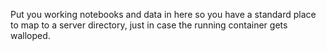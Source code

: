 Put you working notebooks and data in here so you have a standard place to map to a server directory, just in case the running container gets walloped.
